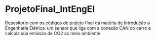 # ProjetoFinal_IntEngEl
Reposítorio com os códigos do projeto final da matéria de Introdução a Engenharia Elétrica: um sensor que liga com a conexão CAN do carro e calcula sua emissão de CO2 ao meio ambiente
